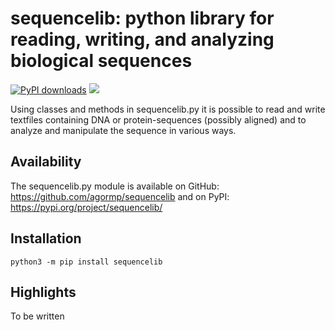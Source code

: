 # sequencelib: python library for reading, writing, and analyzing biological sequences

[![PyPI downloads](https://static.pepy.tech/personalized-badge/sequencelib?period=total&units=none&left_color=black&right_color=blue&left_text=downloads&service=github)](https://pepy.tech/project/sequencelib)
![](https://img.shields.io/badge/version-2.11.1-blue)

Using classes and methods in sequencelib.py it is possible to read and write textfiles containing DNA or protein-sequences (possibly aligned) and to analyze and manipulate the sequence in various ways.

## Availability

The sequencelib.py module is available on GitHub: https://github.com/agormp/sequencelib and on PyPI: https://pypi.org/project/sequencelib/

## Installation

```
python3 -m pip install sequencelib
```

## Highlights

To be written